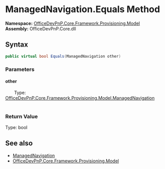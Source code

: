 # ManagedNavigation.Equals Method  
  

**Namespace:** [OfficeDevPnP.Core.Framework.Provisioning.Model](OfficeDevPnP.Core.Framework.Provisioning.Model.md)  
**Assembly:** OfficeDevPnP.Core.dll  
## Syntax
```C#
public virtual bool Equals(ManagedNavigation other)
```
### Parameters
#### other  
&emsp;&emsp;Type: [OfficeDevPnP.Core.Framework.Provisioning.Model.ManagedNavigation](OfficeDevPnP.Core.Framework.Provisioning.Model.ManagedNavigation.md)  
&emsp;&emsp;  

  

### Return Value
Type: bool  

## See also
- [ManagedNavigation](OfficeDevPnP.Core.Framework.Provisioning.Model.ManagedNavigation.md) 
- [OfficeDevPnP.Core.Framework.Provisioning.Model](OfficeDevPnP.Core.Framework.Provisioning.Model.md) 
